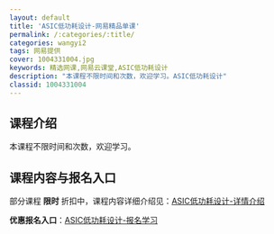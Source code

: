 ```yaml
---
layout: default
title: 'ASIC低功耗设计-网易精品单课'
permalink: /:categories/:title/
categories: wangyi2
tags: 网易提供
cover: 1004331004.jpg
keywords: 精选网课,网易云课堂,ASIC低功耗设计
description: "本课程不限时间和次数，欢迎学习。ASIC低功耗设计"
classid: 1004331004
---
```


## 课程介绍

本课程不限时间和次数，欢迎学习。

## 课程内容与报名入口

部分课程 **限时** 折扣中，课程内容详细介绍见：[ASIC低功耗设计-详情介绍](https://study.163.com/course/introduction/1004331004.htm?share=1&shareId=1025206652&utm_campaign=share&utm_medium=iphoneShare&utm_source=&utm_u=1025206652)

**优惠报名入口**：[ASIC低功耗设计-报名学习](https://study.163.com/course/introduction/1004331004.htm?share=1&shareId=1025206652&utm_campaign=share&utm_medium=iphoneShare&utm_source=&utm_u=1025206652)

